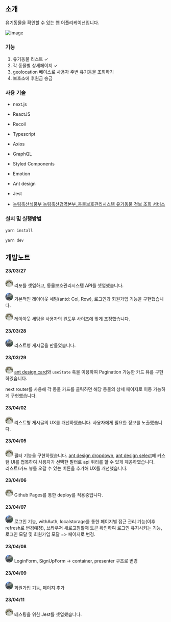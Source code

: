 ## 소개
유기동물을 확인할 수 있는 웹 어플리케이션입니다.

![image](https://user-images.githubusercontent.com/8681323/231220843-13ec2a55-eda9-498c-a0ca-4493788613d6.png)


### 기능
1. 유기동물 리스트 ✓
2. 각 동물별 상세페이지 ✓
3. geolocation 베이스로 사용자 주변 유기동물 조회하기 
4. 보호소에 후원금 송금

### 사용 기술
- next.js
- ReactJS
- Recoil
- Typescript
- Axios
- GraphQL
- Styled Components
- Emotion
- Ant design
- Jest

- [농림축산식품부 농림축산검역본부_동물보호관리시스템 유기동물 정보 조회 서비스](https://www.data.go.kr/data/15098931/openapi.do)

### 설치 및 실행방법

```bash
yarn install
```

```bash
yarn dev
```


## 개발노트

#### 23/03/27 
<img src="./public/images/yr.jpeg" style="width:24px; height:24px; border-radius: 50%;"> 리포를 셋업하고, 동물보호관리시스템 API를 셋업했습니다.

<img src="./public/images/sh.jpeg" style="width:24px; height:24px; border-radius: 50%;"> 기본적인 레이아웃 세팅(antd: Col, Row), 로그인과 회원가입 기능을 구현했습니다.

<img src="./public/images/yr.jpeg" style="width:24px; height:24px; border-radius: 50%;"> 레이아웃 세팅을 사용자의 윈도우 사이즈에 맞게 조정했습니다.

#### 23/03/28
<img src="./public/images/sh.jpeg" style="width:24px; height:24px; border-radius: 50%;"> 리스트형 게시글을 만들었습니다.

#### 23/03/29
<img src="./public/images/yr.jpeg" style="width:24px; height:24px; border-radius: 50%;"> [ant design card](https://ant.design/components/card)와 `useState` 훅을 이용하여 Pagination 가능한 카드 뷰를 구현하였습니다.

next router를 사용해 각 동물 카드를 클릭하면 해당 동물의 상세 페이지로 이동 가능하게 구현했습니다.

#### 23/04/02
<img src="./public/images/yr.jpeg" style="width:24px; height:24px; border-radius: 50%;"> 리스트형 게시글의 UX를 개선하였습니다. 사용자에게 필요한 정보를 노출했습니다.

#### 23/04/05
<img src="./public/images/yr.jpeg" style="width:24px; height:24px; border-radius: 50%;"> 필터 기능을 구현하였습니다. [ant design dropdown](https://ant.design/components/dropdown), [ant design select](https://ant.design/components/select)에 커스텀 UI를 접목하여 사용자가 선택한 필터로 api 쿼리를 할 수 있게 제공하였습니다.<br/>
리스트/카드 뷰를 오갈 수 있는 버튼을 추가해 UX를 개선했습니다.

#### 23/04/06
<img src="./public/images/yr.jpeg" style="width:24px; height:24px; border-radius: 50%;"> Github Pages를 통한 deploy를 적용중입니다.

#### 23/04/07
<img src="./public/images/sh.jpeg" style="width:24px; height:24px; border-radius: 50%;"> 로그인 기능, withAuth, localstorage를 통한 페이지별 접근 관리 기능(이후 refresh로 변경예정), 브라우저 새로고침할때 토큰 확인하여 로그인 유지시키는 기능, 로그인 모달 및 회원가입 모달 => 페이지로 변경.

#### 23/04/08
<img src="./public/images/sh.jpeg" style="width:24px; height:24px; border-radius: 50%;"> LoginForm, SignUpForm -> container, presenter 구조로 변경

#### 23/04/09
<img src="./public/images/sh.jpeg" style="width:24px; height:24px; border-radius: 50%;"> 회원가입 기능, 페이지 추가

#### 23/04/11
<img src="./public/images/yr.jpeg" style="width:24px; height:24px; border-radius: 50%;"> 테스팅을 위한 Jest를 셋업했습니다.
